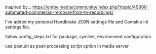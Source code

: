 
inspired by... https://emby.media/community/index.php?/topic/49900-automated-commercial-removal-from-tv-recordings/

I've added my personal Handbrake JSON settings file and Comskip ini settings file.

follow config_steps.txt for package, symlink, environment configuration

use post.sh as post-processing script option in media server
